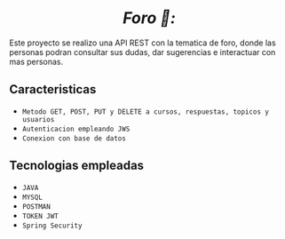 <h1 align="center"><em>Foro  📰:</em></h1>
Este proyecto se realizo una API REST con la tematica de foro, donde las personas podran consultar sus dudas, dar sugerencias e interactuar con mas personas.

## Caracteristicas

- `Metodo GET, POST, PUT y DELETE a cursos, respuestas, topicos y usuarios`
- `Autenticacion empleando JWS`
- `Conexion con base de datos`

## Tecnologias empleadas

- `JAVA `
- `MYSQL`
- `POSTMAN`
- `TOKEN JWT`
- `Spring Security`
  
